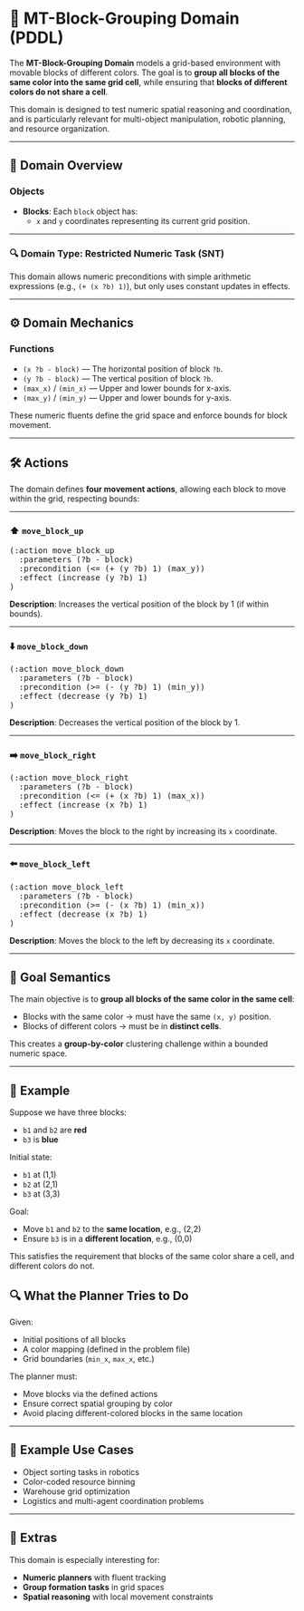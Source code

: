 # 🧱 MT-Block-Grouping Domain (PDDL)

The **MT-Block-Grouping Domain** models a grid-based environment with movable blocks of different colors. The goal is to **group all blocks of the same color into the same grid cell**, while ensuring that **blocks of different colors do not share a cell**.

This domain is designed to test numeric spatial reasoning and coordination, and is particularly relevant for multi-object manipulation, robotic planning, and resource organization.

---

## 📂 Domain Overview

### Objects

- **Blocks**: Each `block` object has:
  - `x` and `y` coordinates representing its current grid position.

---

### 🔍 Domain Type: Restricted Numeric Task (SNT)

This domain allows numeric preconditions with simple arithmetic expressions (e.g., `(+ (x ?b) 1)`), but only uses constant updates in effects.  

---

## ⚙️ Domain Mechanics

### Functions

- `(x ?b - block)` — The horizontal position of block `?b`.
- `(y ?b - block)` — The vertical position of block `?b`.
- `(max_x)` / `(min_x)` — Upper and lower bounds for x-axis.
- `(max_y)` / `(min_y)` — Upper and lower bounds for y-axis.

These numeric fluents define the grid space and enforce bounds for block movement.

---

## 🛠️ Actions

The domain defines **four movement actions**, allowing each block to move within the grid, respecting bounds:

---

### ⬆️ `move_block_up`
<pre>(:action move_block_up
  :parameters (?b - block)
  :precondition (<= (+ (y ?b) 1) (max_y))
  :effect (increase (y ?b) 1)
)</pre>

**Description**: Increases the vertical position of the block by 1 (if within bounds).

---

### ⬇️ `move_block_down`
<pre>(:action move_block_down
  :parameters (?b - block)
  :precondition (>= (- (y ?b) 1) (min_y))
  :effect (decrease (y ?b) 1)
)</pre>

**Description**: Decreases the vertical position of the block by 1.

---

### ➡️ `move_block_right`
<pre>(:action move_block_right
  :parameters (?b - block)
  :precondition (<= (+ (x ?b) 1) (max_x))
  :effect (increase (x ?b) 1)
)</pre>

**Description**: Moves the block to the right by increasing its `x` coordinate.

---

### ⬅️ `move_block_left`
<pre>(:action move_block_left
  :parameters (?b - block)
  :precondition (>= (- (x ?b) 1) (min_x))
  :effect (decrease (x ?b) 1)
)</pre>

**Description**: Moves the block to the left by decreasing its `x` coordinate.

---

## 🎯 Goal Semantics

The main objective is to **group all blocks of the same color in the same cell**:

- Blocks with the same color → must have the same `(x, y)` position.
- Blocks of different colors → must be in **distinct cells**.

This creates a **group-by-color** clustering challenge within a bounded numeric space.


---

## 🧾 Example

Suppose we have three blocks:

- `b1` and `b2` are **red**
- `b3` is **blue**

Initial state:
- `b1` at (1,1)
- `b2` at (2,1)
- `b3` at (3,3)

Goal:
- Move `b1` and `b2` to the **same location**, e.g., (2,2)
- Ensure `b3` is in a **different location**, e.g., (0,0)

This satisfies the requirement that blocks of the same color share a cell, and different colors do not.


## 🔍 What the Planner Tries to Do

Given:

- Initial positions of all blocks
- A color mapping (defined in the problem file)
- Grid boundaries (`min_x`, `max_x`, etc.)

The planner must:

- Move blocks via the defined actions
- Ensure correct spatial grouping by color
- Avoid placing different-colored blocks in the same location

---

## 🧪 Example Use Cases

- Object sorting tasks in robotics
- Color-coded resource binning
- Warehouse grid optimization
- Logistics and multi-agent coordination problems

---

## 🎒 Extras

This domain is especially interesting for:

- **Numeric planners** with fluent tracking
- **Group formation tasks** in grid spaces
- **Spatial reasoning** with local movement constraints
